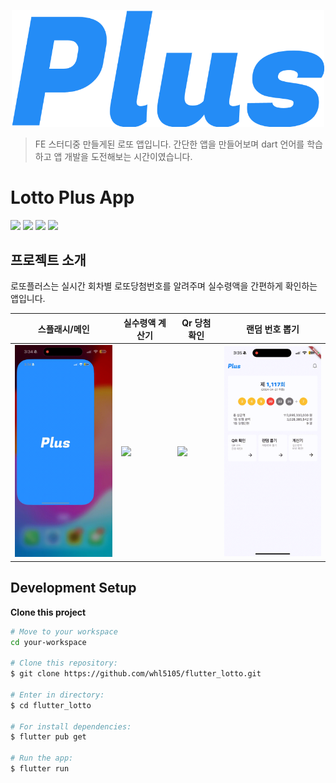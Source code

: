 <p align="center">
  <img src="assets/readme/logo.png" width='500px'>
</p>

> FE 스터디중 만들게된 로또 앱입니다.
> 간단한 앱을 만들어보며 dart 언어를 학습하고 앱 개발을 도전해보는 시간이였습니다.

# Lotto Plus App

<img  src="https://img.shields.io/badge/visualstudiocode-007ACC?style=for-the-badge&logo=visualstudiocode&logoColor=white"> <img  src="https://img.shields.io/badge/github-181717?style=for-the-badge&logo=github&logoColor=white"> <img  src="https://img.shields.io/badge/dart-0175C2?style=for-the-badge&logo=dart&logoColor=white"> <img  src="https://img.shields.io/badge/flutter-02569B?style=for-the-badge&logo=flutter&logoColor=white">

## 프로젝트 소개

로또플러스는 실시간 회차별 로또당첨번호를 알려주며 실수령액을 간편하게 확인하는 앱입니다.

| 스플래시/메인                        | 실수령액 계산기                          | Qr 당첨 확인                     | 랜덤 번호 뽑기                       |
| ------------------------------------ | ---------------------------------------- | -------------------------------- | ------------------------------------ |
| <img src="assets/readme/splash.gif" width='200'> | <img src="assets/readme/calculator.gif" width='200'> | <img src="assets/readme/qr.gif" width='200'> | <img src="assets/readme/random.gif" width='200'> |

## Development Setup

**Clone this project**

```bash
# Move to your workspace
cd your-workspace

# Clone this repository:
$ git clone https://github.com/whl5105/flutter_lotto.git

# Enter in directory:
$ cd flutter_lotto

# For install dependencies:
$ flutter pub get

# Run the app:
$ flutter run

```
